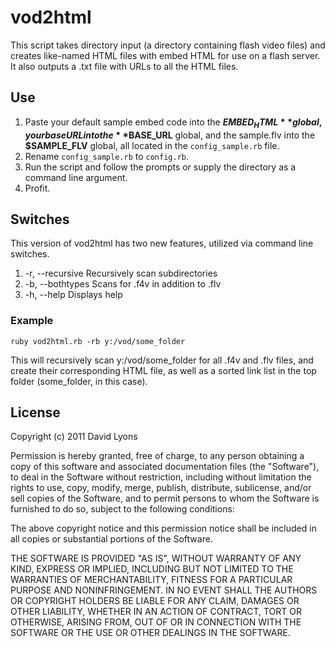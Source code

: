 ﻿vod2html
=======

This script takes directory input (a directory containing flash video files) and 
creates like-named HTML files with embed HTML for use on a flash server. It 
also outputs a .txt file with URLs to all the HTML files.

## Use

1. Paste your default sample embed code into the **$EMBED_HTML** global, your base URL into the
**$BASE_URL** global, and the sample.flv into the **$SAMPLE_FLV** global, all located in the `config_sample.rb` file.
2. Rename `config_sample.rb` to `config.rb`.
3. Run the script and follow the prompts or supply the directory as a command line argument.
4. Profit.

## Switches

This version of vod2html has two new features, utilized via command line switches. 

1. -r, --recursive           Recursively scan subdirectories
2. -b, --bothtypes           Scans for .f4v in addition to .flv
3. -h, --help                Displays help

### Example

	ruby vod2html.rb -rb y:/vod/some_folder

This will recursively scan y:/vod/some_folder for all .f4v and .flv files, and create their corresponding HTML file, as well as a sorted link list in the top folder (some_folder, in this case). 

## License

Copyright (c) 2011 David Lyons

Permission is hereby granted, free of charge, to any person obtaining a copy of this software and associated documentation files (the "Software"), 
to deal in the Software without restriction, including without limitation the rights to use, copy, modify, merge, publish, distribute, sublicense, 
and/or sell copies of the Software, and to permit persons to whom the Software is furnished to do so, subject to the following conditions:

The above copyright notice and this permission notice shall be included in all copies or substantial portions of the Software.

THE SOFTWARE IS PROVIDED "AS IS", WITHOUT WARRANTY OF ANY KIND, EXPRESS OR IMPLIED, INCLUDING BUT NOT LIMITED TO THE WARRANTIES OF MERCHANTABILITY, 
FITNESS FOR A PARTICULAR PURPOSE AND NONINFRINGEMENT. IN NO EVENT SHALL THE AUTHORS OR COPYRIGHT HOLDERS BE LIABLE FOR ANY CLAIM, DAMAGES OR OTHER 
LIABILITY, WHETHER IN AN ACTION OF CONTRACT, TORT OR OTHERWISE, ARISING FROM, OUT OF OR IN CONNECTION WITH THE SOFTWARE OR THE USE OR OTHER DEALINGS 
IN THE SOFTWARE.
